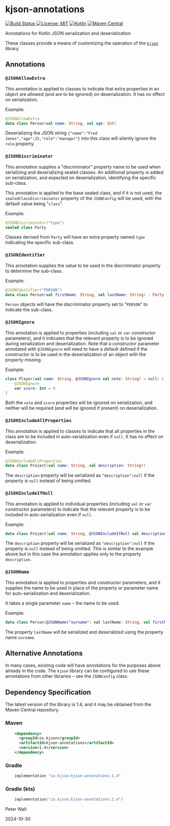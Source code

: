 # kjson-annotations

[![Build Status](https://github.com/pwall567/kjson-annotations/actions/workflows/build.yml/badge.svg)](https://github.com/pwall567/kjson-annotations/actions/workflows/build.yml)
[![License: MIT](https://img.shields.io/badge/License-MIT-yellow.svg)](https://opensource.org/licenses/MIT)
[![Kotlin](https://img.shields.io/static/v1?label=Kotlin&message=v1.9.24&color=7f52ff&logo=kotlin&logoColor=7f52ff)](https://github.com/JetBrains/kotlin/releases/tag/v1.9.24)
[![Maven Central](https://img.shields.io/maven-central/v/io.kjson/kjson-annotations?label=Maven%20Central)](https://search.maven.org/search?q=g:%22io.kjson%22%20AND%20a:%kjson-annotations%22)

Annotations for Kotlin JSON serialization and deserialization

These classes provide a means of customizing the operation of the [`kjson`](https://github.com/pwall567/kjson) library.

## Annotations

### `@JSONAllowExtra`

This annotation is applied to classes to indicate that extra properties in an object are allowed (and are to be ignored)
on deserialization.
It has no effect on serialization.

Example:
```kotlin
@JSONAllowExtra
data class Person(val name: String, val age: Int)
```
Deserializing the JSON string `{"name":"Fred Jones","age":25,"role":"manager"}` into this class will silently ignore the
`role` property.

### `@JSONDiscriminator`

This annotation supplies a "discriminator" property name to be used when serializing and deserializing sealed classes.
An additional property is added on serialization, and expected on deserialization, identifying the specific sub-class.

This annotation is applied to the base sealed class, and if it is not used, the `sealedClassDiscriminator` property of
the `JSONConfig` will be used, with the default value being "`class`".

Example:
```kotlin
@JSONDiscriminator("type")
sealed class Party
```
Classes derived from `Party` will have an extra property named `type` indicating the specific sub-class.

### `@JSONIdentifier`

This annotation supplies the value to be used in the discriminator property to determine the sub-class.

Example:
```kotlin
@JSONIdentifier("PERSON")
data class Person(val firstName: String, val lastName: String) : Party()
```
`Person` objects will have the discriminator property set to "`PERSON`" to indicate the sub-class.

### `@JSONIgnore`

This annotation is applied to properties (including `val` or `var` constructor parameters), and it indicates that the
relevant property is to be ignored during serialization and deserialization.
Note that a constructor parameter annotated with `@JSONIgnore` will need to have a default defined if the constructor is
to be used in the deserialization of an object with the property missing.

Example:
```kotlin
class Player(val name: String, @JSONIgnore val note: String? = null) {
    @JSONIgnore
    var score: Int = 0
}
```
Both the `note` and `score` properties will be ignored on serialization, and neither will be required (and will be
ignored if present) on deserialization.

### `@JSONIncludeAllProperties`

This annotation is applied to classes to indicate that all properties in the class are to be included in
auto-serialization even if `null`.
It has no effect on deserialization.

Example:
```kotlin
@JSONIncludeAllProperties
data class Project(val name: String, val description: String?)
```
The `description` property will be serialized as `"description":null` if the property is `null` instead of being
omitted.

### `@JSONIncludeIfNull`

This annotation is applied to individual properties (including `val` or `var` constructor parameters) to indicate that
the relevant property is to be included in auto-serialization even if `null`.

Example:
```kotlin
data class Project(val name: String, @JSONIncludeIfNull val description: String?)
```
The `description` property will be serialized as `"description":null` if the property is `null` instead of being
omitted.
This is similar to the example above but in this case the annotation applies only to the property `description`.

### `@JSONName`

This annotation is applied to properties and constructor parameters, and it supplies the name to be used in place of the
property or parameter name for auto-serialization and deserialization.

It takes a single parameter `name` &ndash; the name to be used.

Example:
```kotlin
data class Person(@JSONName("surname") val lastName: String, val firstName: String)
```
The property `lastName` will be serialized and deserialized using the property name `surname`.

## Alternative Annotations

In many cases, existing code will have annotations for the purposes above already in the code.
The `kjson` library can be configured to use these annotations from other libraries &ndash; see the `JSONConfig` class.

## Dependency Specification

The latest version of the library is 1.4, and it may be obtained from the Maven Central repository.

### Maven
```xml
    <dependency>
      <groupId>io.kjson</groupId>
      <artifactId>kjson-annotations</artifactId>
      <version>1.4</version>
    </dependency>
```
### Gradle
```groovy
    implementation "io.kjson:kjson-annotations:1.4"
```
### Gradle (kts)
```kotlin
    implementation("io.kjson:kjson-annotations:1.4")
```

Peter Wall

2024-10-30
